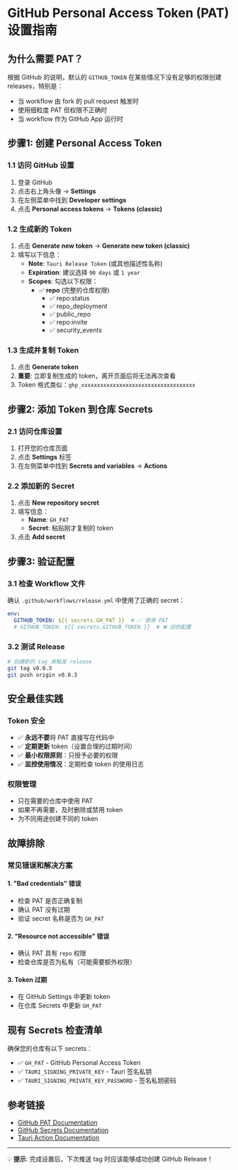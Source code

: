 # GitHub Personal Access Token (PAT) 设置指南

## 为什么需要 PAT？

根据 GitHub 的说明，默认的 `GITHUB_TOKEN` 在某些情况下没有足够的权限创建 releases，特别是：
- 当 workflow 由 fork 的 pull request 触发时
- 使用细粒度 PAT 但权限不正确时
- 当 workflow 作为 GitHub App 运行时

## 步骤1: 创建 Personal Access Token

### 1.1 访问 GitHub 设置
1. 登录 GitHub
2. 点击右上角头像 → **Settings**
3. 在左侧菜单中找到 **Developer settings**
4. 点击 **Personal access tokens** → **Tokens (classic)**

### 1.2 生成新的 Token
1. 点击 **Generate new token** → **Generate new token (classic)**
2. 填写以下信息：
   - **Note**: `Tauri Release Token` (或其他描述性名称)
   - **Expiration**: 建议选择 `90 days` 或 `1 year`
   - **Scopes**: 勾选以下权限：
     - ✅ **repo** (完整的仓库权限)
       - ✅ repo:status
       - ✅ repo_deployment
       - ✅ public_repo
       - ✅ repo:invite
       - ✅ security_events

### 1.3 生成并复制 Token
1. 点击 **Generate token**
2. **重要**: 立即复制生成的 token，离开页面后将无法再次查看
3. Token 格式类似：`ghp_xxxxxxxxxxxxxxxxxxxxxxxxxxxxxxxxxxxx`

## 步骤2: 添加 Token 到仓库 Secrets

### 2.1 访问仓库设置
1. 打开您的仓库页面
2. 点击 **Settings** 标签
3. 在左侧菜单中找到 **Secrets and variables** → **Actions**

### 2.2 添加新的 Secret
1. 点击 **New repository secret**
2. 填写信息：
   - **Name**: `GH_PAT`
   - **Secret**: 粘贴刚才复制的 token
3. 点击 **Add secret**

## 步骤3: 验证配置

### 3.1 检查 Workflow 文件
确认 `.github/workflows/release.yml` 中使用了正确的 secret：

```yaml
env:
  GITHUB_TOKEN: ${{ secrets.GH_PAT }}  # ✅ 使用 PAT
  # GITHUB_TOKEN: ${{ secrets.GITHUB_TOKEN }}  # ❌ 旧的配置
```

### 3.2 测试 Release
```bash
# 创建新的 tag 来触发 release
git tag v0.0.3
git push origin v0.0.3
```

## 安全最佳实践

### Token 安全
- ✅ **永远不要**将 PAT 直接写在代码中
- ✅ **定期更新** token（设置合理的过期时间）
- ✅ **最小权限原则**：只授予必要的权限
- ✅ **监控使用情况**：定期检查 token 的使用日志

### 权限管理
- 只在需要的仓库中使用 PAT
- 如果不再需要，及时删除或禁用 token
- 为不同用途创建不同的 token

## 故障排除

### 常见错误和解决方案

#### 1. "Bad credentials" 错误
- 检查 PAT 是否正确复制
- 确认 PAT 没有过期
- 验证 secret 名称是否为 `GH_PAT`

#### 2. "Resource not accessible" 错误
- 确认 PAT 具有 `repo` 权限
- 检查仓库是否为私有（可能需要额外权限）

#### 3. Token 过期
- 在 GitHub Settings 中更新 token
- 在仓库 Secrets 中更新 `GH_PAT`

## 现有 Secrets 检查清单

确保您的仓库有以下 secrets：

- ✅ `GH_PAT` - GitHub Personal Access Token
- ✅ `TAURI_SIGNING_PRIVATE_KEY` - Tauri 签名私钥
- ✅ `TAURI_SIGNING_PRIVATE_KEY_PASSWORD` - 签名私钥密码

## 参考链接

- [GitHub PAT Documentation](https://docs.github.com/en/authentication/keeping-your-account-and-data-secure/creating-a-personal-access-token)
- [GitHub Secrets Documentation](https://docs.github.com/en/actions/security-guides/encrypted-secrets)
- [Tauri Action Documentation](https://github.com/tauri-apps/tauri-action)

---

💡 **提示**: 完成设置后，下次推送 tag 时应该能够成功创建 GitHub Release！ 